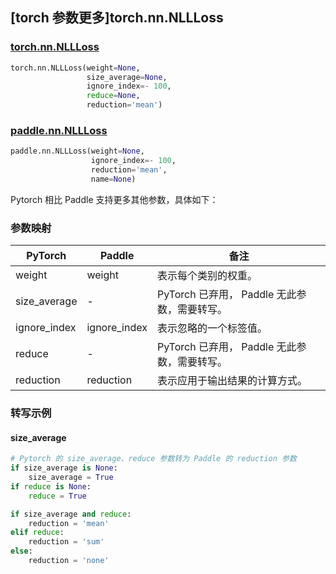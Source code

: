 ## [torch 参数更多]torch.nn.NLLLoss

### [torch.nn.NLLLoss](https://pytorch.org/docs/1.13/generated/torch.nn.NLLLoss.html?highlight=nllloss#torch.nn.NLLLoss)

```python
torch.nn.NLLLoss(weight=None,
                 size_average=None,
                 ignore_index=- 100,
                 reduce=None,
                 reduction='mean')
```

### [paddle.nn.NLLLoss](https://www.paddlepaddle.org.cn/documentation/docs/zh/api/paddle/nn/NLLLoss_cn.html#nllloss)

```python
paddle.nn.NLLLoss(weight=None,
                  ignore_index=- 100,
                  reduction='mean',
                  name=None)
```

Pytorch 相比 Paddle 支持更多其他参数，具体如下：

### 参数映射
| PyTorch      | Paddle       | 备注                                         |
| ------------ | ------------ | -------------------------------------------- |
| weight       | weight       | 表示每个类别的权重。                         |
| size_average | -            | PyTorch 已弃用， Paddle 无此参数，需要转写。 |
| ignore_index | ignore_index | 表示忽略的一个标签值。                       |
| reduce       | -            | PyTorch 已弃用， Paddle 无此参数，需要转写。 |
| reduction    | reduction    | 表示应用于输出结果的计算方式。               |

### 转写示例
#### size_average
```python
# Pytorch 的 size_average、reduce 参数转为 Paddle 的 reduction 参数
if size_average is None:
    size_average = True
if reduce is None:
    reduce = True

if size_average and reduce:
    reduction = 'mean'
elif reduce:
    reduction = 'sum'
else:
    reduction = 'none'
```
